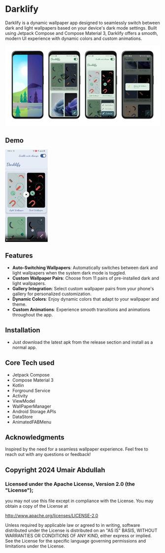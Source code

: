 # Darklify

Darklify is a dynamic wallpaper app designed to seamlessly switch between dark and light wallpapers based on your device's dark mode settings. Built using Jetpack Compose and Compose Material 3, Darklify offers a smooth, modern UI experience with dynamic colors and custom animations.

![ScreenShot](/DarklifyCover.webp)

## Demo

<a href="https://rajaumair7890.github.io/darklifydemo">
    <img src="/darklifydemo.png" alt="Darklify Demo" height="300px">
</a>

## Features

- **Auto-Switching Wallpapers**: Automatically switches between dark and light wallpapers when the system dark mode is toggled.
- **Custom Wallpaper Pairs**: Choose from 11 pairs of pre-installed dark and light wallpapers.
- **Gallery Integration**: Select custom wallpaper pairs from your phone's gallery for personalized customization.
- **Dynamic Colors**: Enjoy dynamic colors that adapt to your wallpaper and theme.
- **Custom Animations**: Experience smooth transitions and animations throughout the app.

## Installation
- Just download the latest apk from the release section and install as a normal app.

## Core Tech used
- Jetpack Compose
- Compose Material 3
- Kotlin
- Forground Service
- Activity
- ViewModel
- WallPaperManager
- Android Storage APIs
- DataStore
- AnimatedFABMenu

## Acknowledgments
Inspired by the need for a seamless wallpaper experience.
Feel free to reach out with any questions or feedback!

## Copyright 2024 Umair Abdullah

### Licensed under the Apache License, Version 2.0 (the "License");
you may not use this file except in compliance with the License.
You may obtain a copy of the License at

http://www.apache.org/licenses/LICENSE-2.0

Unless required by applicable law or agreed to in writing, software
distributed under the License is distributed on an "AS IS" BASIS,
WITHOUT WARRANTIES OR CONDITIONS OF ANY KIND, either express or implied.
See the License for the specific language governing permissions and
limitations under the License.


